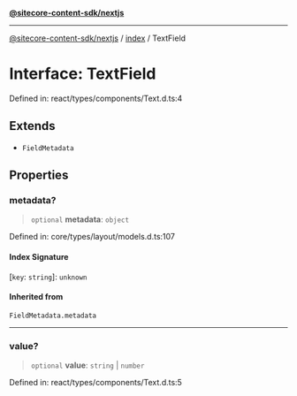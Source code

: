 [**@sitecore-content-sdk/nextjs**](../../README.md)

***

[@sitecore-content-sdk/nextjs](../../README.md) / [index](../README.md) / TextField

# Interface: TextField

Defined in: react/types/components/Text.d.ts:4

## Extends

- `FieldMetadata`

## Properties

### metadata?

> `optional` **metadata**: `object`

Defined in: core/types/layout/models.d.ts:107

#### Index Signature

\[`key`: `string`\]: `unknown`

#### Inherited from

`FieldMetadata.metadata`

***

### value?

> `optional` **value**: `string` \| `number`

Defined in: react/types/components/Text.d.ts:5
